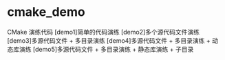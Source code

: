 # cmake_demo
CMake 演练代码
[demo1]简单的代码演练
[demo2]多个源代码文件演练
[demo3]多源代码文件 + 多目录演练
[demo4]多源代码文件 + 多目录演练 + 动态库演练
[demo5]多源代码文件 + 多目录演练 + 静态库演练 + 子目录






